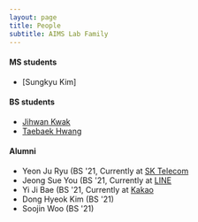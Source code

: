 ```yaml
---
layout: page
title: People
subtitle: AIMS Lab Family
---
```


#### MS students

* [Sungkyu Kim]

#### BS students
* [Jihwan Kwak](https://sites.google.com/view/kkwakzi)
* [Taebaek Hwang]()  

#### Alumni

* Yeon Ju Ryu (BS '21, Currently at [SK Telecom](https://www.sktelecom.com/index.html)
* Jeong Sue You (BS '21, Currently at [LINE](https://line.me/ko/)
* Yi Ji Bae (BS '21, Currently at [Kakao](https://www.kakaocorp.com/page/)
* Dong Hyeok Kim (BS '21)
* Soojin Woo (BS '21)
